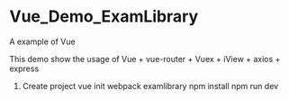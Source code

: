 # Vue_Demo_ExamLibrary
A example of Vue

This demo show the usage of Vue + vue-router + Vuex + iView + axios + express

1. Create project
   vue init webpack examlibrary
   npm install
   npm run dev
